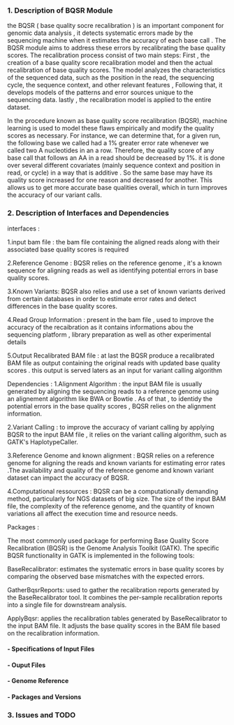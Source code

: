 ### 1. Description of BQSR Module

the BQSR ( base quality socre recalibration ) is an important component for genomic data analysis , it detects systematic errors made by the sequencing machine when it estimates the accuracy of each base call .
The BQSR module aims to address these errors by recalibrating the base quality scores.
The recalibration process consist of two main steps:
First , the creation of a base quality score recalibration model and then the actual recalibration of base quality scores.
The model analyzes the characteristics of the sequenced data, such as the position in the read, the sequencing cycle, the sequence context, and other relevant features , Following that, it develops models of the patterns and error sources unique to the sequencing data. lastly , the recalibration model is applied to the entire dataset.

In the procedure known as base quality score recalibration (BQSR), machine learning is used to model these flaws empirically and modify the quality scores as necessary. 
For instance, we can determine that, for a given run, the following base we called had a 1% greater error rate whenever we called two A nucleotides in an a row. Therefore, the quality score of any base call that follows an AA in a read should be decreased by 1%. 
it is done over several different covariates (mainly sequence context and position in read, or cycle) in a way that is additive . So the same base may have its quality score increased for one reason and decreased for another. This allows us to get more accurate base qualities overall, which in turn improves the accuracy of our variant calls.

### 2. Description of Interfaces and Dependencies

interfaces : 

1.input bam file : the bam file containing the aligned reads along with their associated base quality scores is required 

2.Reference Genome : BQSR relies on the reference genome , it's a known sequence for aligning reads as well as identifying potential errors in base quality scores.

3.Known Variants: BQSR also relies and use a set of known variants derived from certain databases in order to estimate error rates and detect differences in the base quality scores.

4.Read Group Information : present in the bam file , used to improve the accuracy of the recaibration as it contains informations abou the sequencing platform , library preparation as well as other experimental details 

5.Output Recalibrated BAM file : at last the BQSR produce a recalibrated BAM file as output containing the original reads with updated base quality scores . this output is served laters as an input for variant calling algorithm

Dependencies :
1.Alignment Algorithm : the input BAM file is usually generated by aligning the sequencing reads to a reference genome using an alignement algorithm like BWA or Bowtie . As of that , to identidy the potential errors in the base quality scores ,  BQSR relies on the alignment information.

2.Variant Calling : to improve the accuracy of variant calling by applying BQSR to the input BAM file , it relies on the variant calling algorithm, such as GATK's HaplotypeCaller.

3.Reference Genome and known alignment : BQSR relies on a reference genome for aligning the reads and known variants for estimating error rates .The availability and quality of the reference genome and known variant dataset can impact the accuracy of BQSR.

4.Computational ressources : BQSR can be a computationally demanding method, particularly for NGS datasets of big size. The size of the input BAM file, the complexity of the reference genome, and the quantity of known variations all affect the execution time and resource needs.

Packages :

The most commonly used package for performing Base Quality Score Recalibration (BQSR) is the Genome Analysis Toolkit (GATK).
The specific BQSR functionality in GATK is implemented in the following tools:

BaseRecalibrator: estimates the systematic errors in base quality scores by comparing the observed base mismatches with the expected errors. 

GatherBqsrReports: used to gather the recalibration reports generated by the BaseRecalibrator tool. It combines the per-sample recalibration reports into a single file for downstream analysis.

ApplyBqsr: applies the recalibration tables generated by BaseRecalibrator to the input BAM file. It adjusts the base quality scores in the BAM file based on the recalibration information.

#### - Specifications of Input Files

#### - Ouput Files

#### - Genome Reference

#### - Packages and Versions

### 3. Issues and TODO
